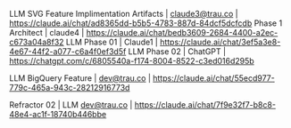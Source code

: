 LLM SVG Feature Implimentation Artifacts | claude3@trau.co | https://claude.ai/chat/ad8365dd-b5b5-4783-887d-84dcf5dcfcdb
Phase 1 Architect | claude4 | https://claude.ai/chat/bedb3609-2684-4400-a2ec-c673a04a8f32
LLM Phase 01 | Claude1 | https://claude.ai/chat/3ef5a3e8-4e67-44f2-a077-c6a4f0ef3d5f
LLM Phase 02 | ChatGPT | https://chatgpt.com/c/6805540a-f174-8004-8522-c3ed016d295b

LLM BigQuery Feature | dev@trau.co | https://claude.ai/chat/55ecd977-779c-465a-943c-28212916773d



Refractor 02 | LLM dev@trau.co | https://claude.ai/chat/7f9e32f7-b8c8-48e4-ac1f-18740b446bbe



